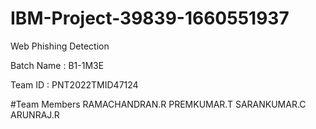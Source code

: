 # IBM-Project-39839-1660551937

Web Phishing Detection

Batch Name : B1-1M3E

Team ID : PNT2022TMID47124

#Team Members
RAMACHANDRAN.R
PREMKUMAR.T
SARANKUMAR.C
ARUNRAJ.R
